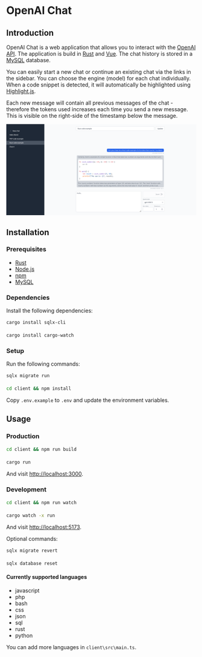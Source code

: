 # OpenAI Chat

## Introduction

OpenAI Chat is a web application that allows you to interact with the [OpenAI API](https://beta.openai.com/). The application is build in [Rust](https://www.rust-lang.org/) and [Vue](https://vuejs.org/). The chat history is stored in a [MySQL](https://www.mysql.com/) database.

You can easily start a new chat or continue an existing chat via the links in the sidebar. You can choose the engine (model) for each chat individually. When a code snippet is detected, it will automatically be highlighted using [Highlight.js](https://highlightjs.org/).

Each new message will contain all previous messages of the chat - therefore the tokens used increases each time you send a new message. This is visible on the right-side of the timestamp below the message.

![Screenshot](docs/screenshot.png)

## Installation

### Prerequisites

- [Rust](https://www.rust-lang.org/tools/install)
- [Node.js](https://nodejs.org/en/download)
- [npm](https://docs.npmjs.com/downloading-and-installing-node-js-and-npm)
- [MySQL](https://dev.mysql.com/downloads/installer)

### Dependencies

Install the following dependencies:

```bash
cargo install sqlx-cli

cargo install cargo-watch
```

### Setup

Run the following commands:

```bash
sqlx migrate run

cd client && npm install
```

Copy `.env.example` to `.env` and update the environment variables.

## Usage

### Production

```bash
cd client && npm run build

cargo run
```

And visit [http://localhost:3000](http://localhost:3000).

### Development

```bash
cd client && npm run watch

cargo watch -x run
```

And visit [http://localhost:5173](http://localhost:5173).

Optional commands:

```bash
sqlx migrate revert

sqlx database reset
```

#### Currently supported languages

- javascript
- php
- bash
- css
- json
- sql
- rust
- python

You can add more languages in `client\src\main.ts`.
